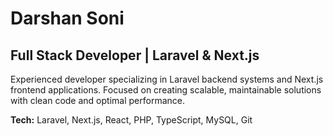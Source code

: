 # Darshan Soni

## Full Stack Developer | Laravel & Next.js
Experienced developer specializing in Laravel backend systems and Next.js frontend applications. Focused on creating scalable, maintainable solutions with clean code and optimal performance.

**Tech:** Laravel, Next.js, React, PHP, TypeScript, MySQL, Git

